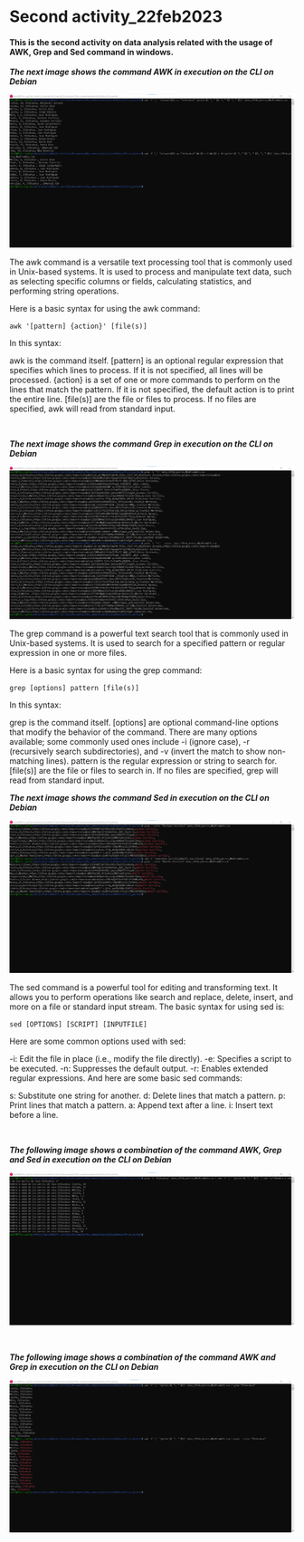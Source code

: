 # Second activity_22feb2023

#### This is the second activity on data analysis related with the usage of AWK, Grep and Sed command in windows. ####

***The next image shows the command AWK in execution on the CLI on Debian***

![AWK command](AWK_command.png)

The awk command is a versatile text processing tool that is commonly used in Unix-based systems. It is used to process and manipulate text data, such as selecting specific columns or fields, calculating statistics, and performing string operations.

Here is a basic syntax for using the awk command:
```
awk '[pattern] {action}' [file(s)]
```
In this syntax:

awk is the command itself.
[pattern] is an optional regular expression that specifies which lines to process. If it is not specified, all lines will be processed.
{action} is a set of one or more commands to perform on the lines that match the pattern. If it is not specified, the default action is to print the entire line.
[file(s)] are the file or files to process. If no files are specified, awk will read from standard input.

<br>

***The next image shows the command Grep in execution on the CLI on Debian***

![Grep command](Grep_command_with_option_color_and_ignore_case.png)

The grep command is a powerful text search tool that is commonly used in Unix-based systems. It is used to search for a specified pattern or regular expression in one or more files.

Here is a basic syntax for using the grep command:

```
grep [options] pattern [file(s)]
```
In this syntax:

grep is the command itself.
[options] are optional command-line options that modify the behavior of the command. There are many options available; some commonly used ones include -i (ignore case), -r (recursively search subdirectories), and -v (invert the match to show non-matching lines).
pattern is the regular expression or string to search for.
[file(s)] are the file or files to search in. If no files are specified, grep will read from standard input.
<br>

***The next image shows the command Sed in execution on the CLI on Debian***

![Sed command](Sed_command.png)

The sed command is a powerful tool for editing and transforming text. It allows you to perform operations like search and replace, delete, insert, and more on a file or standard input stream. The basic syntax for using sed is:

```
sed [OPTIONS] [SCRIPT] [INPUTFILE]
```

Here are some common options used with sed:

-i: Edit the file in place (i.e., modify the file directly).
-e: Specifies a script to be executed.
-n: Suppresses the default output.
-r: Enables extended regular expressions.
And here are some basic sed commands:

s: Substitute one string for another.
d: Delete lines that match a pattern.
p: Print lines that match a pattern.
a: Append text after a line.
i: Insert text before a line.

<br>

***The following image shows a combination of the command AWK, Grep and Sed in execution on the CLI on Debian***

![AWK-grep-sed commands](AWK_grep_and_sed_commands_combined.png)

<br>

***The following image shows a combination of the command AWK and Grep in execution on the CLI on Debian***

![AWK-grep-sed commands](AWK_and_grep_commands_combined.png)

